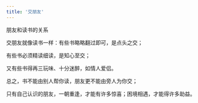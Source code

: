 ```yaml
---
title: '交朋友'
---
```

 
朋友和读书的关系

交朋友就像读书一样：有些书略略翻过即可，是点头之交；

有些书必须精读细读，是知心至交；

又有些书得再三玩味、十分迷醉，如情人爱侣。

总之，书不能由别人帮你读，朋友更不能由旁人为你交；

只有自己认识的朋友，一朝重逢，才能有许多惊喜；困境相遇，才能得许多助益。
